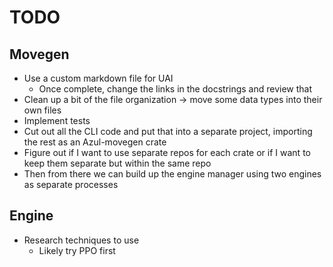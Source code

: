 # TODO

## Movegen
- Use a custom markdown file for UAI
  - Once complete, change the links in the docstrings and review that
- Clean up a bit of the file organization -> move some data types into their own files
- Implement tests
- Cut out all the CLI code and put that into a separate project, importing the rest
  as an Azul-movegen crate
- Figure out if I want to use separate repos for each crate or if I want to keep them separate
  but within the same repo
- Then from there we can build up the engine manager using two engines as separate processes

## Engine
- Research techniques to use
    - Likely try PPO first